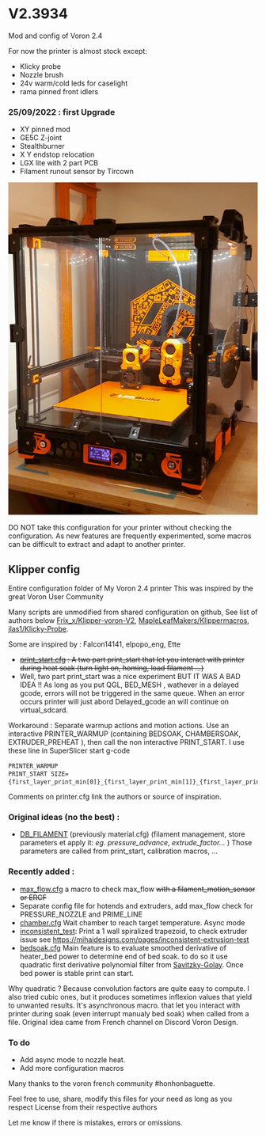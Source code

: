 # V2.3934 #
Mod and config of Voron 2.4

For now the printer is almost stock except:
- Klicky probe
- Nozzle brush
- 24v warm/cold leds for caselight
- rama pinned front idlers

### 25/09/2022 : first Upgrade ###

- XY pinned mod
- GE5C Z-joint
- Stealthburner
- X Y endstop relocation
- LGX lite with 2 part PCB
- Filament runout sensor by Tircown

![Voron 2.4 v2.3934](./Images/v2.3934.jpg)

DO NOT take this configuration for your printer without checking the configuration. As new features are frequently experimented, some macros can be difficult to extract and adapt to another printer. 

## Klipper config ##

Entire configuration folder of My Voron 2.4 printer
This was inspired by the great Voron User Community

Many scripts are unmodified from shared configuration on github, See list of authors below 
[Frix_x/Klipper-voron-V2](https://github.com/Frix-x/klipper-voron-V2),
[MapleLeafMakers/Klippermacros](https://github.com/MapleLeafMakers/KlipperMacros),
[jlas1/Klicky-Probe](https://github.com/jlas1/Klicky-Probe).

Some are inspired by : Falcon14141, elpopo_eng, Ette

- ~~[print_start.cfg](./klipper_config/macros/print_base/print_start.cfg) : A two part print_start that let you interact with printer during heat soak (turn light on, homing, load filament ...)~~
- Well, two part print_start was a nice experiment BUT IT WAS A BAD IDEA !! As long as you put QGL, BED_MESH , wathever in a delayed gcode, errors will not be triggered in the same queue. When an error occurs printer will just abord Delayed_gcode an will continue on virtual_sdcard.

Workaround : Separate warmup actions and motion actions. Use an interactive PRINTER_WARMUP (containing BEDSOAK, CHAMBERSOAK, EXTRUDER_PREHEAT ), then call the non interactive PRINT_START.  I use these line in SuperSlicer start g-code
```
PRINTER_WARMUP
PRINT_START SIZE={first_layer_print_min[0]}_{first_layer_print_min[1]}_{first_layer_print_max[0]}_{first_layer_print_max[1]}
```

Comments on printer.cfg link the authors or source of inspiration.  

### Original ideas (no the best) : ###
- [DB_FILAMENT](./klipper_config/macros/db_settings/)  (previously material.cfg) (filament management, store parameters et apply it: _eg. pressure_advance, extrude_factor..._ )
Those parameters are called from print_start, calibration macros, ...

### Recently added : ###
- [max_flow.cfg](./klipper_config/macros/calibration/max_flow_calibrate.cfg) a macro to check max_flow ~~with a filament_motion_sensor or ERCF~~
- Separate config file for hotends and extruders, add max_flow check for PRESSURE_NOZZLE and PRIME_LINE
- [chamber.cfg](./klipper_config/macros/heating/chamber.cfg)
Wait chamber to reach target temperature. Async mode
- [inconsistent_test](./klipper_config/macros/calibration/inconsistent_test.cfg): 
Print a 1 wall spiralized trapezoid, to check extruder issue see https://mihaidesigns.com/pages/inconsistent-extrusion-test
- [bedsoak.cfg](./klipper_config/macros/heating/bedsoak.cfg) 
Main feature is to evaluate smoothed derivative of heater_bed power to determine end of bed soak. to do so it use quadratic first derivative polynomial filter from [Savitzky-Golay](https://en.wikipedia.org/wiki/Savitzky%E2%80%93Golay_filter). Once bed power is stable print can start.


Why quadratic ? Because convolution factors are quite easy to compute. I also tried cubic ones, but it produces sometimes inflexion values that yield to unwanted results.
It's asynchronous macro. that let you interact with printer during soak (even interrupt manualy bed soak) when called from a file.
Original idea came from French channel on Discord Voron Design.  

### To do ###
- Add async mode to nozzle heat.
- Add more configuration macros

Many thanks to the voron french community #honhonbaguette.

Feel free to use, share, modify this files for your need as long as you respect License from their respective authors

Let me know if there is mistakes, errors or omissions. 
